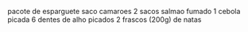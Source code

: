 pacote de esparguete
saco camaroes
2 sacos salmao fumado
1 cebola picada
6 dentes de alho picados
2 frascos (200g) de natas
